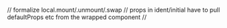 // formalize local.mount/.unmount/.swap
// props in ident/initial have to pull defaultProps etc from the wrapped component
//